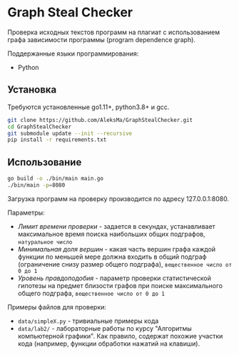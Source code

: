 # Graph Steal Checker

Проверка исходных текстов программ на плагиат с использованием графа зависимости программы (program dependence graph).

Поддержанные языки программирования:
* Python

## Установка

Требуются установленные go1.11+, python3.8+ и gcc. 

```bash
git clone https://github.com/AleksMa/GraphStealChecker.git
cd GraphStealChecker
git submodule update --init --recursive
pip install -r requirements.txt
```

## Использование

```bash
go build -o ./bin/main main.go
./bin/main -p=8080
```

Загрузка программ на проверку производится по адресу 127.0.0.1:8080.

Параметры:
* _Лимит времени проверки_ - задается в секундах, устанавливает максимальное время поиска наибольших общих подграфов, `натуральное число`
* _Минимальная доля вершин_ - какая часть вершин графа каждой функции по меньшей мере должна входить в общий подграф (ограничение снизу размер общего подграфа), `вещественное число от 0 до 1`
* _Уровень правдоподобия_ - параметр проверки статистической гипотезы на предмет близости графов при поиске максимального общего подграфа, `вещественное число от 0 до 1`

Примеры файлов для проверки:
* `data/simpleX.py` - тривиальные примеры кода
* `data/lab2/` - лабораторные работы по курсу "Алгоритмы компьютерной графики". Как правило, содержат похожие участки кода (например, функции обработки нажатий на клавиши).

